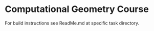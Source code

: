 Computational Geometry Course
=========

For build instructions see ReadMe.md at specific task directory.
